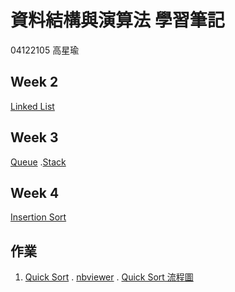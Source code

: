# 資料結構與演算法 學習筆記
04122105 高星瑜

Week 2
----
[Linked List](https://github.com/starfish8681/starfish8681/blob/master/Week%202/Linked_list.py)  

Week 3
----
[Queue](https://github.com/starfish8681/starfish8681/blob/master/Week%203/implement-queue-using-stacks.py)
.[Stack](https://github.com/starfish8681/starfish8681/blob/master/Week%203/mini%20stack.py)

Week 4
----
[Insertion Sort](https://github.com/starfish8681/starfish8681/blob/master/Week%204/Insertion%20Sort.py)

作業
----
1. [Quick Sort](https://github.com/starfish8681/starfish8681/blob/master/%E4%BD%9C%E6%A5%AD/Quicksort_04122105.ipynb)
 . [nbviewer](https://nbviewer.jupyter.org/github/starfish8681/starfish8681/blob/master/%E4%BD%9C%E6%A5%AD/Quicksort_04122105.ipynb)
 . [Quick Sort 流程圖](https://github.com/starfish8681/starfish8681/blob/master/%E4%BD%9C%E6%A5%AD/Quicksort_Flowchart_04122105.jpg)
